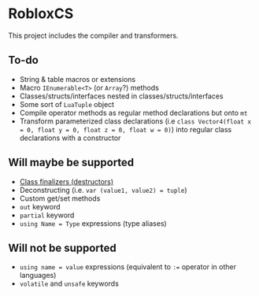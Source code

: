 ﻿# RobloxCS
This project includes the compiler and transformers.

## To-do
- String & table macros or extensions
- Macro `IEnumerable<T>` (or `Array`?) methods
- Classes/structs/interfaces nested in classes/structs/interfaces
- Some sort of `LuaTuple` object
- Compile operator methods as regular method declarations but onto `mt`
- Transform parameterized class declarations (i.e `class Vector4(float x = 0, float y = 0, float z = 0, float w = 0)`) into regular class declarations with a constructor

## Will maybe be supported
- [Class finalizers (destructors)](https://learn.microsoft.com/en-us/dotnet/csharp/programming-guide/classes-and-structs/finalizers)
- Deconstructing (i.e. `var (value1, value2) = tuple`)
- Custom get/set methods
- `out` keyword
- `partial` keyword
- `using Name = Type` expressions (type aliases)

## Will not be supported
- `using name = value` expressions (equivalent to `:=` operator in other languages)
- `volatile` and `unsafe` keywords
